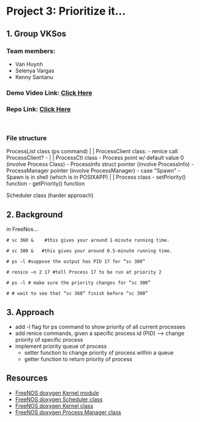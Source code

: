 # Project 3: Prioritize it...

## 1. Group VKSos

### Team members:

- Van Huynh
- Selenya Vargas
- Kenny Santanu

### Demo Video Link: [Click Here](https://www.youtube.com/watch?v=xCxUk0Qo38c)

### Repo Link: [Click Here](https://github.com/CS4310-KVM-Group/WaitForIt-Project2-cs4310/tree/priority/bin/renice)

<br>

### File structure

ProcessList class (ps command)
        |
        |
        ProcessClient class:
            - renice call ProcessClient?
            - 
                |
                |
                ProcessCtl class 
                - Process point w/ default value 0 (involve Process Class)
                - ProcessInfo struct pointer (involve ProcessInfo)
                - ProcessManager pointer  (involve ProcessManager)
                - case "Spawn"
                - Spawn is in shell (which is in POSIXAPP)
                        |
                        |
                        Process class
                        - setPriority() function
                        - getPriority() function

Scheduler class (harder approach)





## 2. Background

in FreeNos...

```
# sc 360 &    #this gives your around 1-minute running time.
```
```
# sc 300 &   #this gives your around 0.5-minute running time.
```
```
# ps –l #suppose the output has PID 17 for “sc 300”
```
```
# renice –n 2 17 #tell Process 17 to be run at priority 2
```
```
# ps –l # make sure the priority changes for “sc 300”
```
```
# # wait to see that “sc 360” finish before “sc 300”
```

## 3. Approach

- add -l flag for ps command to show priority of all current processes
- add renice commands, given a specific process id (PID) --> change priority of specific process
- implement priority queue of process
    + setter function to change priority of process within a queue
    + getter function to return priority of process
    


## Resources

- [FreeNOS doxygen Kernel module](http://www.freenos.org/doxygen/group__kernel.html)
- [FreeNOS doxygen Scheduler class](http://www.freenos.org/doxygen/classScheduler.html)
- [FreeNOS doxygen Kernel  class](http://www.freenos.org/doxygen/classKernel.html#details)
- [FreeNOS doxygen Process Manager  class](http://www.freenos.org/doxygen/classProcessManager.html)